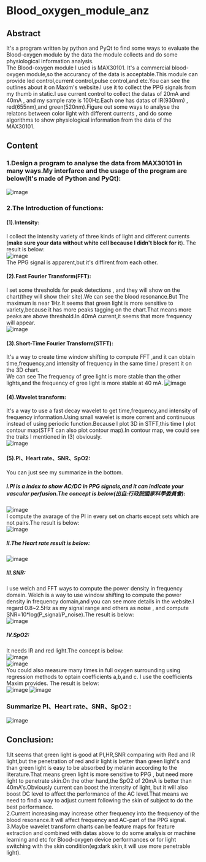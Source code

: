 # Blood_oxygen_module_anz
## Abstract
It's a program written by python and PyQt to find some ways to evaluate the Blood-oxygen module by the data the module collects and do some physiological information analysis.  
The Blood-oxygen module I used is MAX30101. It's a commercial blood-oxygen module,so the accurancy of the data is acceptable.This module can provide led control,current control,pulse control,and etc.You can see the outlines about it on Maxim's website.I use it to collect the PPG signals from my thumb in static.I use current control to collect the datas of 20mA and 40mA , and my sample rate is 100Hz.Each one has datas of IR(930nm) , red(655nm),and green(520nm).Figure out some ways to analyse the relatons between color light with different currents , and do some algorithms to show physiological information from the data of the MAX30101.  
## Content  
### 1.Design a program to analyse the data from MAX30101 in many ways.My interfarce and the usage of the program are below(It's made of Python and PyQt):   
![image](https://github.com/Ray0124/Blood_oxygen_module_anz/blob/main/Data_Load.PNG)  
### 2.The Introduction of functions:  
#### (1).Intensity:    
I collect the intensity variety of three kinds of light and different currents
(__make sure your data without white cell because I didn't block for it__).
The result is below:    
![image](https://github.com/Ray0124/Blood_oxygen_module_anz/blob/main/intensity.PNG)  
The PPG signal is apparent,but it's diffirent from each other.  
#### (2).Fast Fourier Transform(FFT):  
I set some thresholds for peak detections , and they will show on the chart(they will show their site).We can see the blood resonance.But The maximum is near 1Hz.It seems that green light is more sensitive to variety,because it has more peaks tagging on the chart.That means more peaks are above threshold.In 40mA current,it seems that more frequency will appear.  
![image](https://github.com/Ray0124/Blood_oxygen_module_anz/blob/main/FFT_peak.PNG)  
#### (3).Short-Time Fourier Transform(STFT):  
It's a way to create time window shifting to compute FFT ,and it can obtain time,frequency,and intensity of frequency in the same time.I present it on the 3D chart.  
We can see The frequency of gree light is more stable than the other lights,and the frequency of gree light is more stable at 40 mA.
![image](https://github.com/Ray0124/Blood_oxygen_module_anz/blob/main/STFT.PNG)  
#### (4).Wavelet transform:  
It's a way to use a fast decay wavelet to get time,frequency,and intensity of frequency information.Using small wavelet is more corrent and continuous instead of using periodic  function.Because I plot 3D in STFT,this time I plot contour map(STFT can also plot contour map).In contour map, we could see the traits I mentioned in (3) obviously.  
![image](https://github.com/Ray0124/Blood_oxygen_module_anz/blob/main/Wavelet%20transform.PNG )  
#### (5).PI、Heart rate、SNR、SpO2:  
You can just see my summarize in the bottom.  
##### i.PI is a index to show AC/DC in PPG signals,and it can indicate your vascular perfusion.The concept is below(出自:行政院國家科學委員會):  
![image](https://github.com/Ray0124/Blood_oxygen_module_anz/blob/main/AC%26DC.PNG)    
I compute the avarage of the PI in every set on charts except sets which are not pairs.The result is below:    
![image](https://github.com/Ray0124/Blood_oxygen_module_anz/blob/main/PI.PNG)  
##### II.The Heart rate result is below:  
![image](https://github.com/Ray0124/Blood_oxygen_module_anz/blob/main/Heart%20rate.PNG )  

##### III.SNR:
I use welch and FFT ways to compute the power density in frequency domain.  Welch is a way to use window shifting to compute the power density in frequency domain,and you can see more details in the website.I regard 0.8~2.5Hz as my signal range and others as noise , and compute SNR=10*log(P_signal/P_noise).The result is below:  
![image](https://github.com/Ray0124/Blood_oxygen_module_anz/blob/main/SNR.PNG ) 
##### IV.SpO2:  
It needs IR and red light.The concept is below:  
![image](https://github.com/Ray0124/Blood_oxygen_module_anz/blob/main/AC%26DC2.PNG )   
![image](https://github.com/Ray0124/Blood_oxygen_module_anz/blob/main/formula.PNG )  
You could also measure many times in full oxygen surrounding using regression methods to optain coefficients a,b,and c. I use the coefficients Maxim provides.
The result is below:  
![image](https://github.com/Ray0124/Blood_oxygen_module_anz/blob/main/SpO2.gif ) 
![image](https://github.com/Ray0124/Blood_oxygen_module_anz/blob/main/SpO2_data.PNG)
### Summarize PI、Heart rate、SNR、SpO2 :  
![image](https://github.com/Ray0124/Blood_oxygen_module_anz/blob/main/sum.PNG)  

## Conclusion:
 1.It seems that green light is good at PI,HR,SNR comparing with Red and IR light,but the penetration of red and ir light is better than green light's and than green light is easy to be absorbed by melanin according to the literature.That means green light is more sensitive to PPG , but need more light to penetrate skin.On the other hand,the SpO2 of 20mA is better than 40mA's.Obviously current can boost the intensity of light, but it will also boost DC level to affect the performance of the AC level.That means we need to find a way to adjust current following the skin of subject to do the best performance.  
 2.Current increasing may increase other frequency into the frequency of the blood resonance.It will affect frequency and AC-part of the PPG signal.  
 3.Maybe wavelet transform charts can be feature maps for feature extraction and combined with datas above to do some analysis or machine learning and etc for Blood-oxygen device performances or for light switching with the skin condition(eg:dark skin,it will use more penetrable light). 
  
   
  





